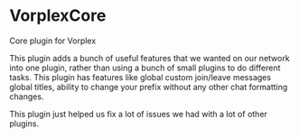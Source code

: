 # VorplexCore
Core plugin for Vorplex

This plugin adds a bunch of useful features that we wanted on our network into one plugin,
rather than using a bunch of small plugins to do different tasks. This plugin has features like global custom join/leave messages
global titles, ability to change your prefix without any other chat formatting changes.

This plugin just helped us fix a lot of issues we had with a lot of other plugins.
